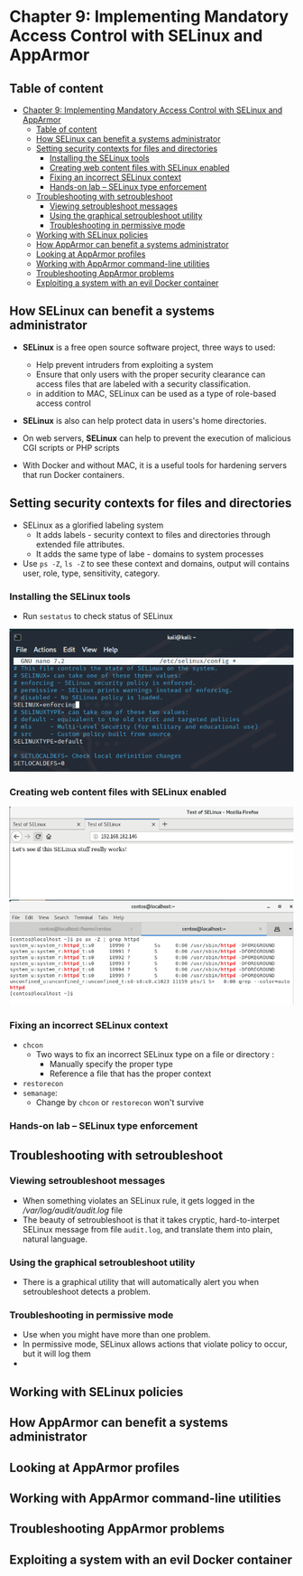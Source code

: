 # Chapter 9: Implementing Mandatory Access Control with SELinux and AppArmor

## Table of content
- [Chapter 9: Implementing Mandatory Access Control with SELinux and AppArmor](#chapter-9-implementing-mandatory-access-control-with-selinux-and-apparmor)
  - [Table of content](#table-of-content)
  - [How SELinux can benefit a systems administrator](#how-selinux-can-benefit-a-systems-administrator)
  - [Setting security contexts for files and directories](#setting-security-contexts-for-files-and-directories)
    - [Installing the SELinux tools](#installing-the-selinux-tools)
    - [Creating web content files with SELinux enabled](#creating-web-content-files-with-selinux-enabled)
    - [Fixing an incorrect SELinux context](#fixing-an-incorrect-selinux-context)
    - [Hands-on lab – SELinux type enforcement](#hands-on-lab--selinux-type-enforcement)
  - [Troubleshooting with setroubleshoot](#troubleshooting-with-setroubleshoot)
    - [Viewing setroubleshoot messages](#viewing-setroubleshoot-messages)
    - [Using the graphical setroubleshoot utility](#using-the-graphical-setroubleshoot-utility)
    - [Troubleshooting in permissive mode](#troubleshooting-in-permissive-mode)
  - [Working with SELinux policies](#working-with-selinux-policies)
  - [How AppArmor can benefit a systems administrator](#how-apparmor-can-benefit-a-systems-administrator)
  - [Looking at AppArmor profiles](#looking-at-apparmor-profiles)
  - [Working with AppArmor command-line utilities](#working-with-apparmor-command-line-utilities)
  - [Troubleshooting AppArmor problems](#troubleshooting-apparmor-problems)
  - [Exploiting a system with an evil Docker container](#exploiting-a-system-with-an-evil-docker-container)

## How SELinux can benefit a systems administrator

- **SELinux** is a free open source software project, three ways to used:
  - Help prevent intruders from exploiting a system
  - Ensure that only users with the proper security clearance can access files that are labeled with a security classification.
  - in addition to MAC, SELinux can be used as a type of role-based access control

- **SELinux** is also can help protect data in users's home directories. 
- On web servers, **SELinux** can help to prevent the execution of malicious CGI scripts or PHP scripts
- With Docker and without MAC, it is a useful tools for hardening servers that run Docker containers.

## Setting security contexts for files and directories

- SELinux as a glorified labeling system
  - It adds labels - security context to files and directories through extended file attributes. 
  - It adds the same type of labe - domains to system processes
- Use `ps -Z`, `ls -Z` to see these context and domains, output will contains user, role, type, sensitivity, category.
  
### Installing the SELinux tools

- Run `sestatus` to check status of SELinux

![](IMG/2023-02-28-16-01-32.png)




### Creating web content files with SELinux enabled

![](IMG/2023-03-01-15-46-04.png)
![](IMG/2023-03-01-14-26-34.png)

### Fixing an incorrect SELinux context

- `chcon`
  - Two ways to fix an incorrect SELinux type on a file or directory :
    - Manually specify the proper type
    - Reference a file that has the proper context 
- `restorecon`
- `semanage`:
  - Change by `chcon` or `restorecon` won't survive


### Hands-on lab – SELinux type enforcement

## Troubleshooting with setroubleshoot

### Viewing setroubleshoot messages

- When something violates an SELinux rule, it gets logged in the */var/log/audit/audit.log* file
- The beauty of setroubleshoot is that it takes cryptic, hard-to-interpet SELinux message from file `audit.log`, and translate them into plain, natural language. 

### Using the graphical setroubleshoot utility

- There is a graphical utility that will automatically alert you when setroubleshoot detects a problem.

### Troubleshooting in permissive mode

- Use when you might have more than one problem.
- In permissive mode, SELinux allows actions that violate policy to occur, but it will log them
- 






## Working with SELinux policies

## How AppArmor can benefit a systems administrator

## Looking at AppArmor profiles

## Working with AppArmor command-line utilities

## Troubleshooting AppArmor problems

## Exploiting a system with an evil Docker container